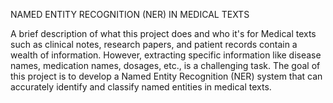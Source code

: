 NAMED ENTITY RECOGNITION (NER) IN MEDICAL TEXTS

A brief description of what this project does and who it's for
Medical texts such as clinical notes, research papers, and patient records contain a wealth of information. However, extracting specific information like disease names, medication names, dosages, etc., is a challenging task. The goal of this project is to develop a Named Entity Recognition (NER) system that can accurately identify and classify named entities in medical texts.

